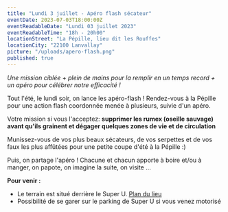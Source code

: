 ```yaml
---
title: "Lundi 3 juillet - Apéro flash sécateur"
eventDate: 2023-07-03T18:00:00Z
eventReadableDate: "Lundi 03 juillet 2023"
eventReadableTime: "18h - 20h00"
locationStreet: "La Pépille, lieu dit les Rouffes"
locationCity: "22100 Lanvallay"
picture: "/uploads/apero-flash.png"
published: true
---
```


*Une mission ciblée + plein de mains pour la remplir en un temps record + un apéro pour célébrer notre efficacité !*

Tout l'été, le lundi soir, on lance les apéro-flash ! Rendez-vous à la Pépille pour une action flash coordonnée menée à plusieurs, suivie d'un apéro.

<!--more-->

Votre mission si vous l'acceptez: **supprimer les rumex (oseille sauvage) avant qu'ils grainent et dégager quelques zones de vie et de circulation**

Munissez-vous de vos plus beaux sécateurs, de vos serpettes et de vos faux les plus affûtées pour une petite coupe d'été à la Pépille :)

Puis, on partage l'apéro ! Chacune et chacun apporte à boire et/ou à manger, on papote, on imagine la suite, on visite ...





**Pour venir :**

- Le terrain est situé derrière le Super U. [Plan du lieu](https://www.openstreetmap.org/#map=17/48.44885/-2.01522&layers=N)
- Possibilité de se garer sur le parking de Super U si vous venez motorisé
<!--more-->


